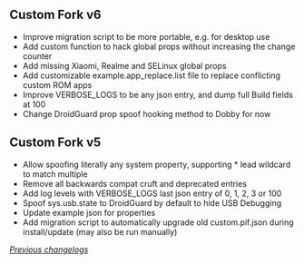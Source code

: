 ## Custom Fork v6
- Improve migration script to be more portable, e.g. for desktop use
- Add custom function to hack global props without increasing the change counter
- Add missing Xiaomi, Realme and SELinux global props
- Add customizable example.app_replace.list file to replace conflicting custom ROM apps
- Improve VERBOSE_LOGS to be any json entry, and dump full Build fields at 100
- Change DroidGuard prop spoof hooking method to Dobby for now

## Custom Fork v5
- Allow spoofing literally any system property, supporting * lead wildcard to match multiple
- Remove all backwards compat cruft and deprecated entries
- Add log levels with VERBOSE_LOGS last json entry of 0, 1, 2, 3 or 100
- Spoof sys.usb.state to DroidGuard by default to hide USB Debugging
- Update example json for properties
- Add migration script to automatically upgrade old custom.pif.json during install/update (may also be run manually)

_[Previous changelogs](https://github.com/osm0sis/PlayIntegrityFork/releases)_
